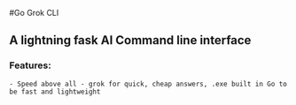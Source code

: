 #Go Grok CLI

## A lightning fask AI Command line interface

### Features:
    - Speed above all - grok for quick, cheap answers, .exe built in Go to be fast and lightweight

    